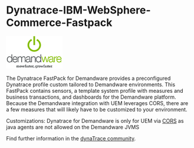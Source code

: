 # Dynatrace-IBM-WebSphere-Commerce-Fastpack


![images_community/download/attachments/215745785/icon.png](/images_community/download/attachments/215745785/icon.png)

The Dynatrace FastPack for Demandware provides a preconfigured Dynatrace profile custom tailored to Demandware environments. This FastPack contains sensors, a template system profile with measures and business transactions, and dashboards for the Demandware platform. Because the Demandware integration with UEM leverages CORS, there are a few measures that will likely have to be customized to your environment. 

Customizations:
Dynatrace for Demandware is only for UEM via [CORS](https://en.wikipedia.org/wiki/Cross-origin_resource_sharing) as java agents are not allowed on the Demandware JVMS

Find further information in the [dynaTrace community](https://community.dynatrace.com/community/display/DL/Demandware+FastPack). 
